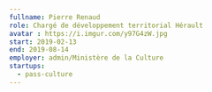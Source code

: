 ```yaml
---
fullname: Pierre Renaud
role: Chargé de développement territorial Hérault
avatar : https://i.imgur.com/y97G4zW.jpg
start: 2019-02-13
end: 2019-08-14
employer: admin/Ministère de la Culture
startups:
  - pass-culture
---
```

